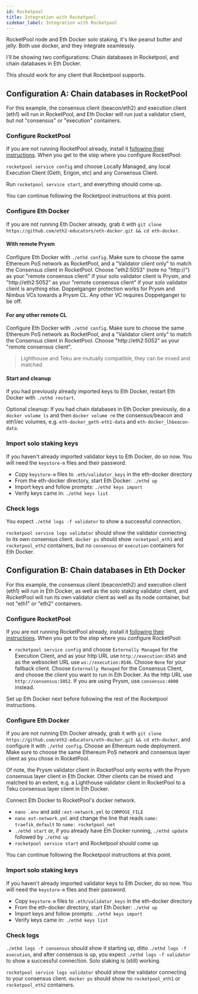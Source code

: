 ```yaml
---
id: Rocketpool
title: Integration with Rocketpool.
sidebar_label: Integration with Rocketpool
---
```


RocketPool node and Eth Docker solo staking, it's like peanut butter and jelly. Both use docker, and they integrate seamlessly.

I'll be showing two configurations: Chain databases in Rocketpool, and chain databases in Eth Docker.

This should work for any client that Rocketpool supports.

## Configuration A: Chain databases in RocketPool

For this example, the consensus client (beacon/eth2) and execution client (eth1) will run in RocketPool, and Eth Docker will run just a validator client, but not "consensus" or "execution" containers.

### Configure RocketPool

If you are not running RocketPool already, install it [following their instructions](https://docs.rocketpool.net/guides/node/docker.html). When you get to the step where you configure RocketPool:

`rocketpool service config` and choose Locally Managed, any local Execution Client (Geth, Erigon, etc) and any Consensus Client.

Run `rocketpool service start`, and everything should come up. 

You can continue following the Rocketpool instructions at this point.

### Configure Eth Docker

If you are not running Eth Docker already, grab it with `git clone https://github.com/eth2-educators/eth-docker.git && cd eth-docker`.

#### With remote Prysm

Configure Eth Docker with `./ethd config`. Make sure to choose the same Ethereum PoS network as RocketPool, and a "Validator client only" to match the Consensus client in RocketPool. Choose "eth2:5053" (note no "http://") as your "remote consensus client" if your solo validator client is Prysm, and "http://eth2:5052" as your "remote consensus client" if your solo validator client is anything else. Doppelganger protection works for Prysm and Nimbus VCs towards a Prysm CL. Any other VC requires Doppelganger to be off.

#### For any other remote CL

Configure Eth Docker with `./ethd config`. Make sure to choose the same Ethereum PoS network as RocketPool, and a "Validator client only" to match the Consensus client in RocketPool. Choose "http://eth2:5052" as your "remote consensus client".

> Lighthouse and Teku are mutually compatible, they can be mixed and matched

#### Start and cleanup

If you had previously already imported keys to Eth Docker, restart Eth Docker with `./ethd restart`.

Optional cleanup: If you had chain databases in Eth Docker previously, do a `docker volume ls` and then `docker volume rm` the consensus/beacon and eth1/ec volumes, e.g. `eth-docker_geth-eth1-data` and `eth-docker_lhbeacon-data`.

### Import solo staking keys

If you haven't already imported validator keys to Eth Docker, do so now. You will need the `keystore-m` files and their
password.

- Copy `keystore-m` files to `.eth/validator_keys` in the eth-docker directory
- From the eth-docker directory, start Eth Docker: `./ethd up`
- Import keys and follow prompts: `./ethd keys import`
- Verify keys came in: `./ethd keys list`

### Check logs

You expect `./ethd logs -f validator` to show a successful connection. 

`rocketpool service logs validator` should show the validator connecting to its own consensus client.
`docker ps` should show `rocketpool_eth1` and `rocketpool_eth2` containers, but no `consensus` or `execution` containers for Eth Docker.

## Configuration B: Chain databases in Eth Docker

For this example, the consensus client (beacon/eth2) and execution client (eth1) will run in Eth Docker, as well as the solo staking validator client, and RocketPool will run its own validator client as well as its node container, but not "eth1" or "eth2" containers.

### Configure RocketPool

If you are not running RocketPool already, install it [following their instructions](https://docs.rocketpool.net/guides/node/docker.html). When you get to the step where you configure RocketPool:

- `rocketpool service config` and choose `Externally Managed` for the Execution Client, and as your http URL use `http://execution:8545` and as the websocket URL use `ws://execution:8546`. Choose `None` for your fallback client. Choose `Externally Managed` for the Consensus Client, and choose the client you want to run in Eth Docker. As the http URL use `http://consensus:5052`. If you are using Prysm, use `consensus:4000` instead.

Set up Eth Docker next before following the rest of the Rocketpool instructions.

### Configure Eth Docker

If you are not running Eth Docker already, grab it with `git clone https://github.com/eth2-educators/eth-docker.git && cd eth-docker`, and configure it with `./ethd config`. Choose an Ethereum node deployment. Make sure to choose the same Ethereum PoS network and consensus layer client as you chose in RocketPool.

Of note, the Prysm validator client in RocketPool only works with the Prysm consensus layer client in Eth Docker. Other clients can be mixed and matched to an extent, e.g. a Lighthouse validator client in RocketPool to a Teku consensus layer client in Eth Docker.

Connect Eth Docker to RocketPool's docker network.

- `nano .env` and add `:ext-network.yml` to `COMPOSE_FILE`
- `nano ext-network.yml` and change the line that reads `name: traefik_default` to `name: rocketpool_net`
- `./ethd start` or, if you already have Eth Docker running, `./ethd update` followed by `./ethd up`
- `rocketpool service start` and Rocketpool should come up

You can continue following the Rocketpool instructions at this point.

### Import solo staking keys

If you haven't already imported validator keys to Eth Docker, do so now. You will need the `keystore-m` files and their
password.

- Copy `keystore-m` files to `.eth/validator_keys` in the eth-docker directory
- From the eth-docker directory, start Eth Docker: `./ethd up`
- Import keys and follow prompts: `./ethd keys import`
- Verify keys came in: `./ethd keys list`

### Check logs

`./ethd logs -f consensus` should show it starting up, ditto `./ethd logs -f execution`, and after consensus is up, you expect
`./ethd logs -f validator` to show a successful connection. Solo staking is (still) working.

`rocketpool service logs validator` should show the validator connecting to your consensus client.
`docker ps` should show no `rocketpool_eth1` or `rocketpool_eth2` containers.
